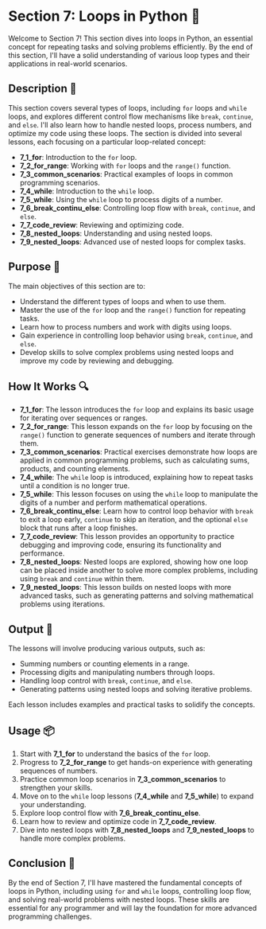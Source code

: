 # Section 7: Loops in Python 🔄

Welcome to Section 7!
This section dives into loops in Python, an essential concept for repeating tasks and solving problems efficiently.
By the end of this section, I'll have a solid understanding of various loop types and their applications in real-world scenarios.

## Description 📝

This section covers several types of loops, including `for` loops and `while` loops, and explores different control flow mechanisms like `break`, `continue`, and `else`.
I'll also learn how to handle nested loops, process numbers, and optimize my code using these loops.
The section is divided into several lessons, each focusing on a particular loop-related concept:

-   **7_1_for**: Introduction to the `for` loop.
-   **7_2_for_range**: Working with `for` loops and the `range()` function.
-   **7_3_common_scenarios**: Practical examples of loops in common programming scenarios.
-   **7_4_while**: Introduction to the `while` loop.
-   **7_5_while**: Using the `while` loop to process digits of a number.
-   **7_6_break_continu_else**: Controlling loop flow with `break`, `continue`, and `else`.
-   **7_7_code_review**: Reviewing and optimizing code.
-   **7_8_nested_loops**: Understanding and using nested loops.
-   **7_9_nested_loops**: Advanced use of nested loops for complex tasks.

## Purpose 🎯

The main objectives of this section are to:

-   Understand the different types of loops and when to use them.
-   Master the use of the `for` loop and the `range()` function for repeating tasks.
-   Learn how to process numbers and work with digits using loops.
-   Gain experience in controlling loop behavior using `break`, `continue`, and `else`.
-   Develop skills to solve complex problems using nested loops and improve my code by reviewing and debugging.

## How It Works 🔍

-   **7_1_for**: The lesson introduces the `for` loop and explains its basic usage for iterating over sequences or ranges.
-   **7_2_for_range**: This lesson expands on the `for` loop by focusing on the `range()` function to generate sequences of numbers and iterate through them.
-   **7_3_common_scenarios**: Practical exercises demonstrate how loops are applied in common programming problems, such as calculating sums, products, and counting elements.
-   **7_4_while**: The `while` loop is introduced, explaining how to repeat tasks until a condition is no longer true.
-   **7_5_while**: This lesson focuses on using the `while` loop to manipulate the digits of a number and perform mathematical operations.
-   **7_6_break_continu_else**: Learn how to control loop behavior with `break` to exit a loop early, `continue` to skip an iteration, and the optional `else` block that runs after a loop finishes.
-   **7_7_code_review**: This lesson provides an opportunity to practice debugging and improving code, ensuring its functionality and performance.
-   **7_8_nested_loops**: Nested loops are explored, showing how one loop can be placed inside another to solve more complex problems, including using `break` and `continue` within them.
-   **7_9_nested_loops**: This lesson builds on nested loops with more advanced tasks, such as generating patterns and solving mathematical problems using iterations.

## Output 📜

The lessons will involve producing various outputs, such as:

-   Summing numbers or counting elements in a range.
-   Processing digits and manipulating numbers through loops.
-   Handling loop control with `break`, `continue`, and `else`.
-   Generating patterns using nested loops and solving iterative problems.

Each lesson includes examples and practical tasks to solidify the concepts.

## Usage 📦

1. Start with **7_1_for** to understand the basics of the `for` loop.
2. Progress to **7_2_for_range** to get hands-on experience with generating sequences of numbers.
3. Practice common loop scenarios in **7_3_common_scenarios** to strengthen your skills.
4. Move on to the `while` loop lessons (**7_4_while** and **7_5_while**) to expand your understanding.
5. Explore loop control flow with **7_6_break_continu_else**.
6. Learn how to review and optimize code in **7_7_code_review**.
7. Dive into nested loops with **7_8_nested_loops** and **7_9_nested_loops** to handle more complex problems.

## Conclusion 🚀

By the end of Section 7, I'll have mastered the fundamental concepts of loops in Python, including using `for` and `while` loops, controlling loop flow, and solving real-world problems with nested loops.
These skills are essential for any programmer and will lay the foundation for more advanced programming challenges.

